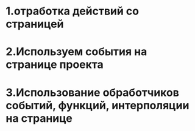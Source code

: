 # 1.отработка действий со страницей
# 2.Используем события на странице проекта
# 3.Использование обработчиков событий, функций, интерполяции на странице
